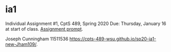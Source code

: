 # ia1
Individual Assignment #1, CptS 489, Spring 2020
Due: Thursday, January 16 at start of class.
[Assignment prompt](https://emailwsu-my.sharepoint.com/:w:/g/personal/hundhaus_wsu_edu/EfoP4ZHbhhpHl4h7SoS9fc0BpFEsrMUJdDk1QBzOTeO9Ow?e=5C9ktw).

Joseph Cunningham
11511536
 https://cpts-489-wsu.github.io/sp20-ia1-new-Jham109/.
